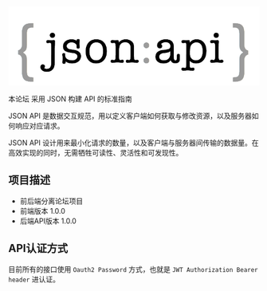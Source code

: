 ![](../.vuepress/public/jsonapi.png)

本论坛 采用 JSON 构建 API 的标准指南

JSON API 是数据交互规范，用以定义客户端如何获取与修改资源，以及服务器如何响应对应请求。

JSON API 设计用来最小化请求的数量，以及客户端与服务器间传输的数据量。在高效实现的同时，无需牺牲可读性、灵活性和可发现性。
## 项目描述

- 前后端分离论坛项目
- 前端版本 1.0.0
- 后端API版本 1.0.0

## API认证方式

目前所有的接口使用 `Oauth2 Password` 方式，也就是 `JWT Authorization Bearer header` 进认证。